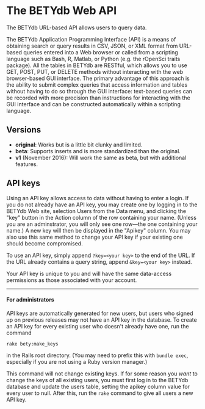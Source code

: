 # The BETYdb Web API

The BETYdb URL-based API allows users to query data.

The BETYdb Application Programming Interface (API) is a means of obtaining
search or query results in CSV, JSON, or XML format from URL-based queries
entered into a Web browser or called from a scripting language such as Bash, R,
Matlab, or Python (e.g. the rOpenSci traits package). All the tables in BETYdb
are RESTful, which allows you to use GET, POST, PUT, or DELETE methods without
interacting with the web browser-based GUI interface. The primary advantage of
this approach is the ability to submit complex queries that access information
and tables without having to do so through the GUI interface: text-based queries
can be recorded with more precision than instructions for interacting with the
GUI interface and can be constructed automatically within a scripting language.


## Versions

* **original**: Works but is a little bit clunky and limited.
* **beta**: Supports inserts and is more standardized than the original.
* **v1** (November 2016): Will work the same as beta, but with additional features.


## API keys

Using an API key allows access to data without having to enter a login.  If you
do not already have an API key, you may create one by logging in to the BETYdb
Web site, selection Users from the Data menu, and clicking the "key" button in
the Action column of the row containing your name.  (Unless you are an
adminstrator, you will only see one row—the one containing your name.)  A new
key will then be displayed in the "Apikey" column.  You may also use this same
method to change your API key if your existing one should become compromised.

To use an API key, simply append `?key=<your key>` to the end of the URL. If the
URL already contains a query string, append `&key=<your key>` instead.

Your API key is unique to you and will have the same data-access permissions as
those associated with your account.

---

#### For administrators

API keys are automatically generated for new users, but users who signed up on
previous releases may not have an API key in the database. To create an API key
for every existing user who doesn't already have one, run the command

    rake bety:make_keys

in the Rails root directory.  (You may need to prefix this with `bundle exec`,
especially if you are not using a Ruby version manager.)

This command will not change existing keys.  If for some reason you _want_ to
change the keys of all existing users, you must first log in to the BETYdb
database and update the users table, setting the apikey column value for every
user to null.  After this, run the `rake` command to give all users a new API
key.
